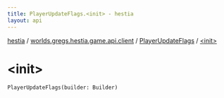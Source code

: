 ```yaml
---
title: PlayerUpdateFlags.<init> - hestia
layout: api
---
```


<div class='api-docs-breadcrumbs'><a href="../../index.html">hestia</a> / <a href="../index.html">worlds.gregs.hestia.game.api.client</a> / <a href="index.html">PlayerUpdateFlags</a> / <a href="./-init-.html">&lt;init&gt;</a></div>

# &lt;init&gt;

<div class="signature"><code><span class="identifier">PlayerUpdateFlags</span><span class="symbol">(</span><span class="parameterName" id="worlds.gregs.hestia.game.api.client.PlayerUpdateFlags$<init>(com.artemis.Aspect.Builder)/builder">builder</span><span class="symbol">:</span>&nbsp;<span class="identifier">Builder</span><span class="symbol">)</span></code></div>
